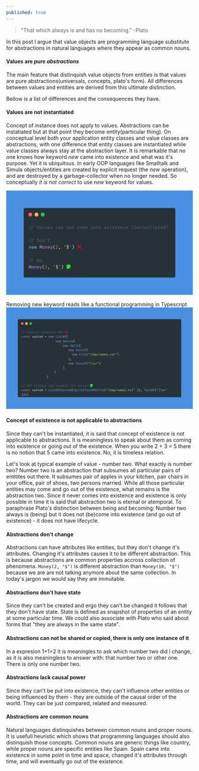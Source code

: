 ```yaml
---
published: true
---
```


> "That which always is and has no becoming." -Plato

In this post I argue that value objects are programming language substitute for abstractions in natural languages where they appear as common nouns.

#### Values are _pure abstractions_
The main feature that distinquish value objects from entities is that values are pure abstractions(universals, concepts, plato's form). All differences between values and entities are derived from this ultimate distinction.

Bellow is a list of differences and the consequences they have.

#### Values are not instantiated
Concept of instance does not apply to values. Abstractions can be instatiated but at that point they become entity(particular thing). On conceptual level both your application entity classes and value classes are abstractions, with one difference that entity classes are instantiated while value classes always stay at the abstraction layer. It is remarkable that no one knows how keyword _new_ came into existence and what was it's purpose. Yet it is ubiquitous. In early OOP languages like Smalltalk and Simula objects/entities are created by explicit request (the _new_ operation), and are destroyed by a garbage-collector when no longer needed. So conceptually _it is not correct_ to use _new_ keyword for values.

![Abstractions/Values can not be instantiated](https://raw.githubusercontent.com/aleksandar-b/blog/gh-pages/_posts/carbon.png)

Removing new keyword reads like a functional programming in Typescript
![Abstractions/OOP without new](https://raw.githubusercontent.com/aleksandar-b/blog/gh-pages/_posts/carbon%20(1).png)

#### Concept of existence is not applicable to abstractions
Since they can't be instantiated, it is said that concept of existence is not applicable to abstractions. It is meaningless to speak about them as coming into existence or going out of the existence. When you write 2 + 3 = 5 there is no notion that 5 came into existence. No, it is timeless relation.

Let's look at typical example of value - number two. What exactly is number two?
Number two is an abstraction that subsumes all particular pairs of entitites out there. It subsumes pair of apples in your kitchen, pair chairs in your office, pair of shoes, two persons married. While all those particular entities may come and go out of the existence, what remains is the abstraction two. Since it never comes into existence and existence is only possible in time it is said that abstraction two is eternal or atemporal. To paraphrase Plato's distinction between being and becoming: Number two always is (being) but it does not (be)come into existence (and go out of existence) - it does not have lifecycle.

#### Abstractions don't change
Abstractions can have attributes like entities, but they don't change it's attributes. Changing it's attributes causes it to be different abstraction. This is because abstractions are common properties accross collection of phenomena. `Money(2, "$")` is different abstraction than `Money(10, "$")` because we are are not talking anymore about the same collection. In today's jargon we would say they are immutable. 

#### Abstractions don't have state
Since they can't be created and ergo they can't be changed it follows that they don't have state. State is defined as snapshot of properties of an entity at some particular time. We could also associate with Plato who said about forms that "they are always in the same state".

#### Abstractions can not be shared or copied, there is only one instance of it
In a expresion 1+1=2 it is meaningles to ask which number two did I change, as it is also meaningless to answer with: that number two or other one. There is only one number two.

#### Abstractions lack causal power
Since they can't be put into existence, they can't influence other entities or being influenced by them - they are outside of the causal order of the world. They can be just compared, related and measured.

#### Abstractions are common nouns
Natural languages distinquishes between common nouns and proper nouns. It is usefull heuristic which shows that programming languages should also distinquish those concepts.
Common nouns are generic things like country, while proper nouns are specific entities like Spain. Spain came into existence in some point in time and space, changed it's attributes through time, and will eventually go out of the existence.
